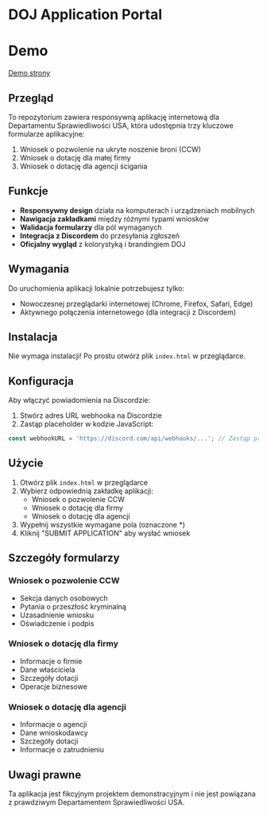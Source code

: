 # DOJ Application Portal

# Demo

[Demo strony](https://sites.google.com/view/ldepartment-of-justice?usp=sharing)


## Przegląd
To repozytorium zawiera responsywną aplikację internetową dla Departamentu Sprawiedliwości USA, która udostępnia trzy kluczowe formularze aplikacyjne:
1. Wniosek o pozwolenie na ukryte noszenie broni (CCW)
2. Wniosek o dotację dla małej firmy
3. Wniosek o dotację dla agencji ścigania

## Funkcje
- **Responsywny design** działa na komputerach i urządzeniach mobilnych
- **Nawigacja zakładkami** między różnymi typami wniosków
- **Walidacja formularzy** dla pól wymaganych
- **Integracja z Discordem** do przesyłania zgłoszeń
- **Oficjalny wygląd** z kolorystyką i brandingiem DOJ

## Wymagania
Do uruchomienia aplikacji lokalnie potrzebujesz tylko:
- Nowoczesnej przeglądarki internetowej (Chrome, Firefox, Safari, Edge)
- Aktywnego połączenia internetowego (dla integracji z Discordem)

## Instalacja
Nie wymaga instalacji! Po prostu otwórz plik `index.html` w przeglądarce.

## Konfiguracja
Aby włączyć powiadomienia na Discordzie:
1. Stwórz adres URL webhooka na Discordzie
2. Zastąp placeholder w kodzie JavaScript:
```javascript
const webhookURL = 'https://discord.com/api/webhooks/...'; // Zastąp prawdziwym adresem webhooka Discord
```

## Użycie
1. Otwórz plik `index.html` w przeglądarce
2. Wybierz odpowiednią zakładkę aplikacji:
   - Wniosek o pozwolenie CCW
   - Wniosek o dotację dla firmy
   - Wniosek o dotację dla agencji
3. Wypełnij wszystkie wymagane pola (oznaczone *)
4. Kliknij "SUBMIT APPLICATION" aby wysłać wniosek

## Szczegóły formularzy

### Wniosek o pozwolenie CCW
- Sekcja danych osobowych
- Pytania o przeszłość kryminalną
- Uzasadnienie wniosku
- Oświadczenie i podpis

### Wniosek o dotację dla firmy
- Informacje o firmie
- Dane właściciela
- Szczegóły dotacji
- Operacje biznesowe

### Wniosek o dotację dla agencji
- Informacje o agencji
- Dane wnioskodawcy
- Szczegóły dotacji
- Informacje o zatrudnieniu

## Uwagi prawne
Ta aplikacja jest fikcyjnym projektem demonstracyjnym i nie jest powiązana z prawdziwym Departamentem Sprawiedliwości USA.

